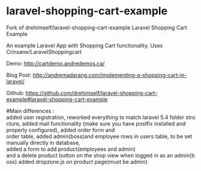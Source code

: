 # laravel-shopping-cart-example
Fork of drehimself/laravel-shopping-cart-example
Laravel Shopping Cart Example

An example Laravel App with Shopping Cart functionality. Uses Crinsane/LaravelShoppingcart

Demo: http://cartdemo.andredemos.ca/

Blog Post: http://andremadarang.com/implementing-a-shopping-cart-in-laravel/

Github: https://github.com/drehimself/laravel-shopping-cart-example#laravel-shopping-cart-example

#Main differences : added user registration, reworked everything to match laravel 5.4 folder structure, added mail functionality (make sure you have postfix installed and properly configured), added order form and 
order table, added admin(boss)and employee rows in users table, to be set manually directly in database, 
added a form to add product(employees and admin)
and a delete product button on the shop view when logged in as an admin(boss)
added dropzone.js on product page(must be admin)

